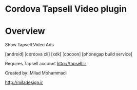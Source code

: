 Cordova Tapsell Video plugin
====================
# Overview #
Show Tapsell Video Ads

[android] [cordova cli] [xdk] [cocoon] [phonegap build service]

Requires Tapsell account http://tapsell.ir

Created by: Milad Mohammadi

http://miladesign.ir

